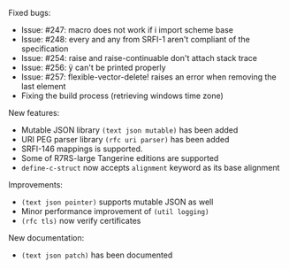 Fixed bugs:

- Issue: #247: macro does not work if i import scheme base
- Issue: #248: every and any from SRFI-1 aren't compliant of the specification
- Issue: #254: raise and raise-continuable don't attach stack trace
- Issue: #256: ÿ can't be printed properly
- Issue: #257: flexible-vector-delete! raises an error when removing the last element
- Fixing the build process (retrieving windows time zone)

New features:

- Mutable JSON library `(text json mutable)` has been added
- URI PEG parser library `(rfc uri parser)` has been added
- SRFI-146 mappings is supported.
- Some of R7RS-large Tangerine editions are supported
- `define-c-struct` now accepts `alignment` keyword as its base alignment

Improvements:

- `(text json pointer)` supports mutable JSON as well
- Minor performance improvement of `(util logging)`
- `(rfc tls)` now verify certificates

New documentation:

- `(text json patch)` has been documented